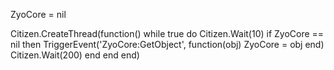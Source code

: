ZyoCore = nil

Citizen.CreateThread(function()
    while true do
        Citizen.Wait(10)
        if ZyoCore == nil then
            TriggerEvent('ZyoCore:GetObject', function(obj) ZyoCore = obj end)
            Citizen.Wait(200)
        end
    end
end)

